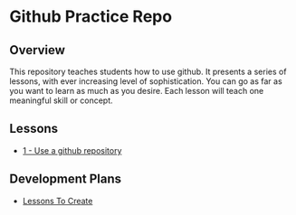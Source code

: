# Github Practice Repo

## Overview

This repository teaches students how to use github. 
It presents a series of lessons, with ever increasing level of sophistication.
You can go as far as you want to learn as much as you desire.
Each lesson will teach one meaningful skill or concept.

## Lessons
* [1 - Use a github repository](Lesson-01.md)


## Development Plans
* [Lessons To Create](Lessons.md)

